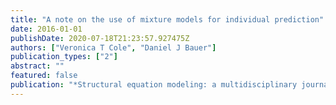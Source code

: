 ```yaml
---
title: "A note on the use of mixture models for individual prediction"
date: 2016-01-01
publishDate: 2020-07-18T21:23:57.927475Z
authors: ["Veronica T Cole", "Daniel J Bauer"]
publication_types: ["2"]
abstract: ""
featured: false
publication: "*Structural equation modeling: a multidisciplinary journal*"
---
```


